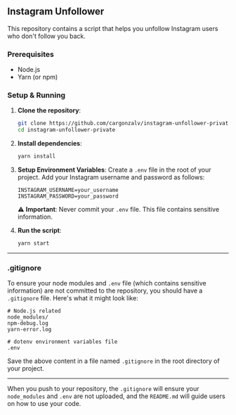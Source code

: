 ## Instagram Unfollower

This repository contains a script that helps you unfollow Instagram users who don't follow you back.

### Prerequisites
- Node.js
- Yarn (or npm)

### Setup & Running

1. **Clone the repository**:
   ```bash
   git clone https://github.com/cargonzalv/instagram-unfollower-private.git
   cd instagram-unfollower-private
   ```

2. **Install dependencies**:
   ```bash
   yarn install
   ```

3. **Setup Environment Variables**:
   Create a `.env` file in the root of your project. Add your Instagram username and password as follows:
   ```
   INSTAGRAM_USERNAME=your_username
   INSTAGRAM_PASSWORD=your_password
   ```

   ⚠️ **Important**: Never commit your `.env` file. This file contains sensitive information.

4. **Run the script**:
   ```bash
   yarn start
   ```

---

### .gitignore
To ensure your node modules and `.env` file (which contains sensitive information) are not committed to the repository, you should have a `.gitignore` file. Here's what it might look like:

```
# Node.js related
node_modules/
npm-debug.log
yarn-error.log

# dotenv environment variables file
.env
```

Save the above content in a file named `.gitignore` in the root directory of your project.

---

When you push to your repository, the `.gitignore` will ensure your `node_modules` and `.env` are not uploaded, and the `README.md` will guide users on how to use your code.